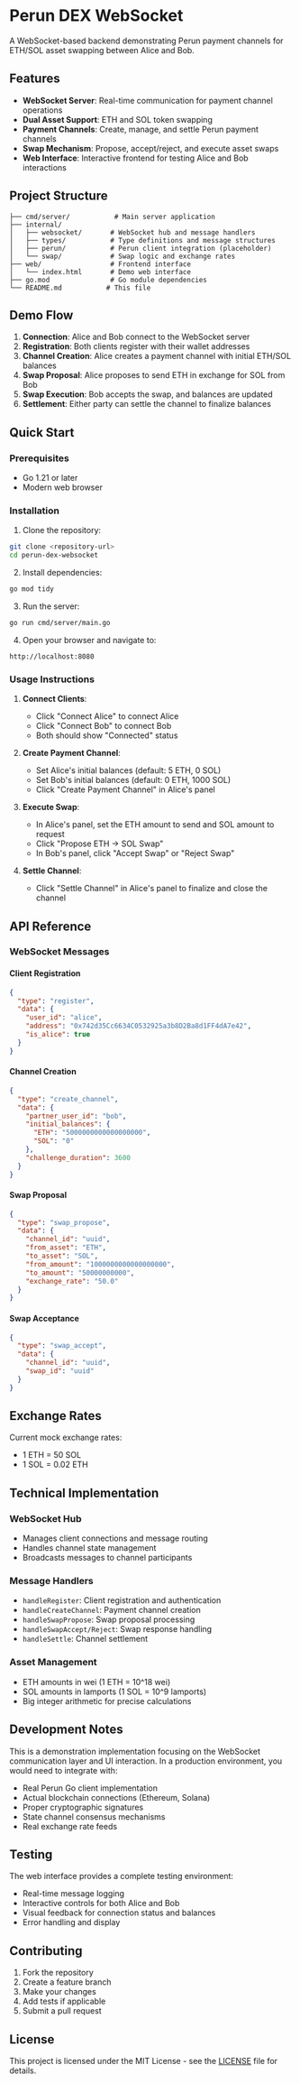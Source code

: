 # Perun DEX WebSocket

A WebSocket-based backend demonstrating Perun payment channels for ETH/SOL asset swapping between Alice and Bob.

## Features

- **WebSocket Server**: Real-time communication for payment channel operations
- **Dual Asset Support**: ETH and SOL token swapping
- **Payment Channels**: Create, manage, and settle Perun payment channels
- **Swap Mechanism**: Propose, accept/reject, and execute asset swaps
- **Web Interface**: Interactive frontend for testing Alice and Bob interactions

## Project Structure

```
├── cmd/server/           # Main server application
├── internal/
│   ├── websocket/       # WebSocket hub and message handlers
│   ├── types/           # Type definitions and message structures
│   ├── perun/           # Perun client integration (placeholder)
│   └── swap/            # Swap logic and exchange rates
├── web/                 # Frontend interface
│   └── index.html       # Demo web interface
├── go.mod               # Go module dependencies
└── README.md           # This file
```

## Demo Flow

1. **Connection**: Alice and Bob connect to the WebSocket server
2. **Registration**: Both clients register with their wallet addresses
3. **Channel Creation**: Alice creates a payment channel with initial ETH/SOL balances
4. **Swap Proposal**: Alice proposes to send ETH in exchange for SOL from Bob
5. **Swap Execution**: Bob accepts the swap, and balances are updated
6. **Settlement**: Either party can settle the channel to finalize balances

## Quick Start

### Prerequisites

- Go 1.21 or later
- Modern web browser

### Installation

1. Clone the repository:
```bash
git clone <repository-url>
cd perun-dex-websocket
```

2. Install dependencies:
```bash
go mod tidy
```

3. Run the server:
```bash
go run cmd/server/main.go
```

4. Open your browser and navigate to:
```
http://localhost:8080
```

### Usage Instructions

1. **Connect Clients**:
   - Click "Connect Alice" to connect Alice
   - Click "Connect Bob" to connect Bob
   - Both should show "Connected" status

2. **Create Payment Channel**:
   - Set Alice's initial balances (default: 5 ETH, 0 SOL)
   - Set Bob's initial balances (default: 0 ETH, 1000 SOL)
   - Click "Create Payment Channel" in Alice's panel

3. **Execute Swap**:
   - In Alice's panel, set the ETH amount to send and SOL amount to request
   - Click "Propose ETH → SOL Swap"
   - In Bob's panel, click "Accept Swap" or "Reject Swap"

4. **Settle Channel**:
   - Click "Settle Channel" in Alice's panel to finalize and close the channel

## API Reference

### WebSocket Messages

#### Client Registration
```json
{
  "type": "register",
  "data": {
    "user_id": "alice",
    "address": "0x742d35Cc6634C0532925a3b8D2Ba8d1FF4dA7e42",
    "is_alice": true
  }
}
```

#### Channel Creation
```json
{
  "type": "create_channel",
  "data": {
    "partner_user_id": "bob",
    "initial_balances": {
      "ETH": "5000000000000000000",
      "SOL": "0"
    },
    "challenge_duration": 3600
  }
}
```

#### Swap Proposal
```json
{
  "type": "swap_propose",
  "data": {
    "channel_id": "uuid",
    "from_asset": "ETH",
    "to_asset": "SOL",
    "from_amount": "1000000000000000000",
    "to_amount": "50000000000",
    "exchange_rate": "50.0"
  }
}
```

#### Swap Acceptance
```json
{
  "type": "swap_accept",
  "data": {
    "channel_id": "uuid",
    "swap_id": "uuid"
  }
}
```

## Exchange Rates

Current mock exchange rates:
- 1 ETH = 50 SOL
- 1 SOL = 0.02 ETH

## Technical Implementation

### WebSocket Hub
- Manages client connections and message routing
- Handles channel state management
- Broadcasts messages to channel participants

### Message Handlers
- `handleRegister`: Client registration and authentication
- `handleCreateChannel`: Payment channel creation
- `handleSwapPropose`: Swap proposal processing
- `handleSwapAccept/Reject`: Swap response handling
- `handleSettle`: Channel settlement

### Asset Management
- ETH amounts in wei (1 ETH = 10^18 wei)
- SOL amounts in lamports (1 SOL = 10^9 lamports)
- Big integer arithmetic for precise calculations

## Development Notes

This is a demonstration implementation focusing on the WebSocket communication layer and UI interaction. In a production environment, you would need to integrate with:

- Real Perun Go client implementation
- Actual blockchain connections (Ethereum, Solana)
- Proper cryptographic signatures
- State channel consensus mechanisms
- Real exchange rate feeds

## Testing

The web interface provides a complete testing environment:
- Real-time message logging
- Interactive controls for both Alice and Bob
- Visual feedback for connection status and balances
- Error handling and display

## Contributing

1. Fork the repository
2. Create a feature branch
3. Make your changes
4. Add tests if applicable
5. Submit a pull request

## License

This project is licensed under the MIT License - see the [LICENSE](LICENSE) file for details.
